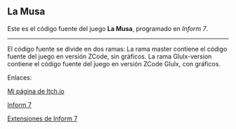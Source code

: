 ## La Musa

Este es el código fuente del juego **La Musa**, programado en *Inform 7*.

---

El código fuente se divide en dos ramas:
La rama master contiene el código fuente del juego en versión ZCode, sin gráficos.
La rama Glulx-version contiene el código fuente del juego en versión ZCode Glulx, con gráficos.

Enlaces:

[Mi página de Itch.io](http://asvelin.itch.io)

[Inform 7](http://www.inform7.com)

[Extensiones de Inform 7](https://github.com/i7/extensions)
